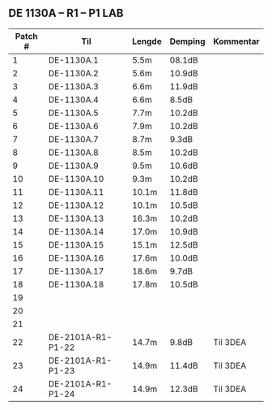 ## DE 1130A – R1 – P1   LAB

|Patch #|Til|Lengde|Demping|Kommentar|
|---|---|---|---|---|
|1|DE-1130A.1|5.5m|08.1dB||
|2|DE-1130A.2|5.6m|10.9dB||
|3|DE-1130A.3|6.6m|11.9dB||
|4|DE-1130A.4|6.6m|8.5dB||
|5|DE-1130A.5|7.7m|10.2dB||
|6|DE-1130A.6|7.9m|10.2dB||
|7|DE-1130A.7|8.7m|9.3dB||
|8|DE-1130A.8|8.5m|10.2dB||
|9|DE-1130A.9|9.5m|10.6dB||
|10|DE-1130A.10|9.3m|10.2dB||
|11|DE-1130A.11|10.1m|11.8dB||
|12|DE-1130A.12|10.1m|10.5dB||
|13|DE-1130A.13|16.3m|10.2dB||
|14|DE-1130A.14|17.0m|10.9dB||
|15|DE-1130A.15|15.1m|12.5dB||
|16|DE-1130A.16|17.6m|10.0dB||
|17|DE-1130A.17|18.6m|9.7dB||
|18|DE-1130A.18|17.8m|10.5dB||
|19|||||
|20|||||
|21|||||
|22|DE-2101A-R1-P1-22|14.7m|9.8dB|Til 3DEA|
|23|DE-2101A-R1-P1-23|14.9m|11.4dB|Til 3DEA|
|24|DE-2101A-R1-P1-24|14.9m|12.3dB|Til 3DEA|
